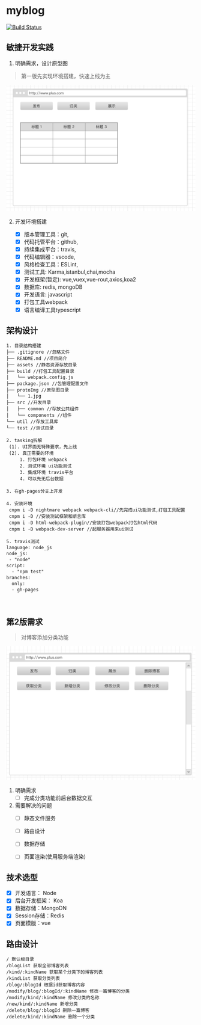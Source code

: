 # myblog

[![Build Status](https://travis-ci.com/PlusLius/myblog.svg?branch=gh-pages)](https://travis-ci.com/PlusLius/myblog)

## 敏捷开发实践

1. 明确需求，设计原型图

> 第一版先实现环境搭建，快速上线为主

   ![原型图](./protoImg/1.jpg)
   
2. 开发环境搭建

   - [x] 版本管理工具：git,
   - [x] 代码托管平台：github,
   - [x] 持续集成平台：travis,
   - [x] 代码编辑器：vscode,
   - [x] 风格检查工具：ESLint,
   - [x] 测试工具: Karma,istanbul,chai,mocha
   - [x] 开发框架(暂定): vue,vuex,vue-rout,axios,koa2
   - [x] 数据库: redis, mongoDB 
   - [x] 开发语言: javascript
   - [x] 打包工具webpack
   - [x] 语言编译工具typescript

## 架构设计

```
1. 目录结构搭建
├── .gitignore //忽略文件
├── README.md //项目简介
├── assets //静态资源存放目录
├── build //打包工具配置目录
│   └── webpack.config.js
├── package.json //包管理配置文件
├── protoImg //原型图目录
│   └── 1.jpg
├── src //开发目录
│   ├── common //存放公共组件
│   └── components //组件
└── util //存放工具库
└── test //测试目录

2. tasking拆解
 (1). UI界面无特殊要求，先上线
 (2). 真正需要的环境
     1. 打包环境 webpack
     2. 测试环境 ui功能测试
     3. 集成环境 travis平台
     4. 可以先无后台数据

3. 在gh-pages分支上开发

4. 安装环境
 cnpm i -D nightmare webpack webpack-cli//先完成ui功能测试,打包工具配置
 cnpm i -D //安装测试框架和断言库
 cnpm i -D html-webpack-plugin//安装打包webpack打包html代码
 cnpm i -D webpack-dev-server //起服务器用来ui测试

5. travis测试
language: node_js
node_js:
 - "node"
script:
  - "npm test"
branches:
  only:
  - gh-pages

   
```

## 第2版需求

> 对博客添加分类功能

![原型图](./protoImg/2.png)

1. 明确需求
   - [ ] 完成分类功能前后台数据交互

2. 需要解决的问题
   - [ ] 静态文件服务
   - [ ] 路由设计
   - [ ] 数据存储
   - [ ] 页面渲染(使用服务端渲染)


## 技术选型
 - [x] 开发语言： Node
 - [x] 后台开发框架： Koa
 - [x] 数据存储：MongoDN
 - [x] Session存储：Redis
 - [x] 页面模版：vue

## 路由设计

```
/ 默认根目录
/blogList 获取全部博客列表
/kind/:kindName 获取某个分类下的博客列表
/kindList 获取分类列表
/blog/:blogId 根据id获取博客内容
/modify/blog/:blogId/:kindName 修改一篇博客的分类
/modify/kind/:kindName 修改分类的名称
/new/kind/:kindName 新增分类
/delete/blog/:blogId 删除一篇博客
/delete/kind/:kindName 删除一个分类
```
